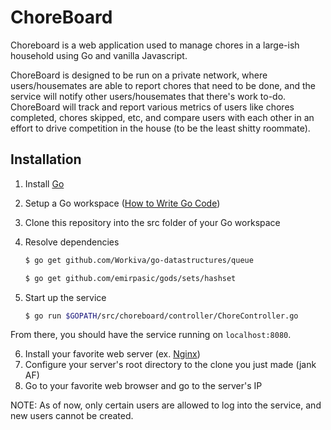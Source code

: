 # ChoreBoard

Choreboard is a web application used to manage chores in a large-ish household using Go and vanilla Javascript.

ChoreBoard is designed to be run on a private network, where users/housemates are able to report chores that need to be done, and the service will notify other users/housemates that there's work to-do. ChoreBoard will track and report various metrics of users like chores completed, chores skipped, etc, and compare users with each other in an effort to drive competition in the house (to be the least shitty roommate).

## Installation

1. Install [Go](https://golang.org/)
2. Setup a Go workspace ([How to Write Go Code](https://golang.org/doc/code.html))
3. Clone this repository into the src folder of your Go workspace
4. Resolve dependencies
     ```sh
     $ go get github.com/Workiva/go-datastructures/queue
     ```
        
     ```sh
     $ go get github.com/emirpasic/gods/sets/hashset
     ```
5. Start up the service
     ```sh
     $ go run $GOPATH/src/choreboard/controller/ChoreController.go
     ```
        
From there, you should have the service running on `localhost:8080`. 

6. Install your favorite web server (ex. [Nginx](https://www.nginx.com/))
7. Configure your server's root directory to the clone you just made (jank AF)
8. Go to your favorite web browser and go to the server's IP

NOTE: As of now, only certain users are allowed to log into the service, and new users cannot be created.

